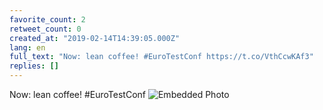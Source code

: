 ```yaml
---
favorite_count: 2
retweet_count: 0
created_at: "2019-02-14T14:39:05.000Z"
lang: en
full_text: "Now: lean coffee! #EuroTestConf https://t.co/VthCcwKAf3"
replies: []
---
```


Now: lean coffee! #EuroTestConf
![Embedded Photo](https://twitter-media-coderbyheart.s3.eu-north-1.amazonaws.com/1096056239321243648-DzX5VO2WwAADEdi.jpg)
